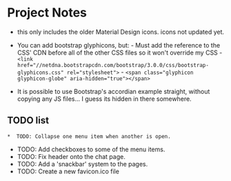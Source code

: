 Project Notes
=============

  *  this only includes the older Material Design icons. icons not updated yet.
  *  You can add bootstrap glyphicons, but:
    - Must add the reference to the CSS' CDN before all of the other CSS files so it won't override my CSS
    - `<link href="//netdna.bootstrapcdn.com/bootstrap/3.0.0/css/bootstrap-glyphicons.css" rel="stylesheet">`
    - `<span class="glyphicon glyphicon-globe" aria-hidden="true"></span>`
  
  * It is possible to use Bootstrap's accordian example straight, without copying any JS files... I guess its hidden in there somewhere.
    
TODO list
---------
 
    *  TODO: Collapse one menu item when another is open.
  *  TODO: Add checkboxes to some of the menu items.
  *  TODO: Fix header onto the chat page.
  *  TODO: Add a 'snackbar' system to the pages.
  *  TODO: Create a new favicon.ico file
  
